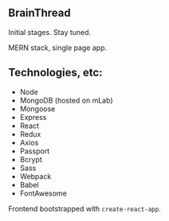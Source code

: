 ## BrainThread

Initial stages. Stay tuned.

MERN stack, single page app.

## Technologies, etc:

- Node
- MongoDB (hosted on mLab)
- Mongoose
- Express
- React
- Redux
- Axios
- Passport
- Bcrypt
- Sass
- Webpack
- Babel
- FontAwesome

Frontend bootstrapped with `create-react-app`.